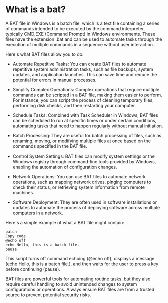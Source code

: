 # What is a bat?
A BAT file in Windows is a batch file, which is a text file containing a series of commands intended to be executed by the command interpreter, typically CMD.EXE (Command Prompt) in Windows environments. These files have the extension .bat and can be used to automate tasks through the execution of multiple commands in a sequence without user interaction.

Here's what BAT files allow you to do:

* Automate Repetitive Tasks: You can create BAT files to automate repetitive system administration tasks, such as file backups, system updates, and application launches. This can save time and reduce the potential for errors in manual processes.

* Simplify Complex Operations: Complex operations that require multiple commands can be scripted in a BAT file, making them easier to perform. For instance, you can script the process of cleaning temporary files, performing disk checks, and then restarting your computer.

* Schedule Tasks: Combined with Task Scheduler in Windows, BAT files can be scheduled to run at specific times or under certain conditions, automating tasks that need to happen regularly without manual initiation.

* Batch Processing: They are useful for batch processing of files, such as renaming, moving, or modifying multiple files at once based on the commands specified in the BAT file.

* Control System Settings: BAT files can modify system settings or the Windows registry through command-line tools provided by Windows, enabling the automation of configuration changes.

* Network Operations: You can use BAT files to automate network operations, such as mapping network drives, pinging computers to check their status, or retrieving system information from remote machines.

* Software Deployment: They are often used in software installations or updates to automate the process of deploying software across multiple computers in a network.

Here's a simple example of what a BAT file might contain:
```
batch
Copy code
@echo off
echo Hello, this is a batch file.
pause
```
This script turns off command echoing (@echo off), displays a message (echo Hello, this is a batch file.), and then waits for the user to press a key before continuing (pause).

BAT files are powerful tools for automating routine tasks, but they also require careful handling to avoid unintended changes to system configurations or operations. Always ensure BAT files are from a trusted source to prevent potential security risks.
